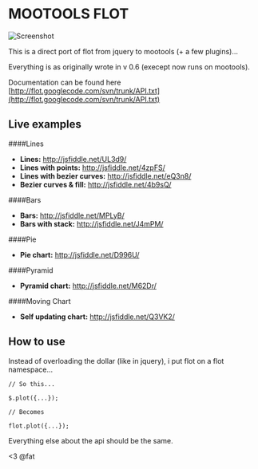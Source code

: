 MOOTOOLS FLOT
=============

![Screenshot](http://f.cl.ly/items/323p1i3R1J0o2F1w0n0m/Screen%20shot%202011-03-10%20at%2010.59.32%20AM.png)

This is a direct port of flot from jquery to mootools (+ a few plugins)...

Everything is as originally wrote in v 0.6 (execept now runs on mootools).

Documentation can be found here [http://flot.googlecode.com/svn/trunk/API.txt](http://flot.googlecode.com/svn/trunk/API.txt)

Live examples
----------

####Lines
- __Lines:__                    http://jsfiddle.net/UL3d9/  
- __Lines with points:__        http://jsfiddle.net/4zpFS/  
- __Lines with bezier curves:__ http://jsfiddle.net/eQ3n8/
- __Bezier curves & fill:__     http://jsfiddle.net/4b9sQ/

####Bars
- __Bars:__                     http://jsfiddle.net/MPLyB/  
- __Bars with stack:__          http://jsfiddle.net/J4mPM/   

####Pie
- __Pie chart:__                http://jsfiddle.net/D996U/  

####Pyramid
- __Pyramid chart:__            http://jsfiddle.net/M62Dr/ 

####Moving Chart
- __Self updating chart:__      http://jsfiddle.net/Q3VK2/


How to use
----------

Instead of overloading the dollar (like in jquery), i put flot on a flot namespace...

    // So this...

    $.plot({...});

    // Becomes

    flot.plot({...});

Everything else about the api should be the same.

<3 @fat

